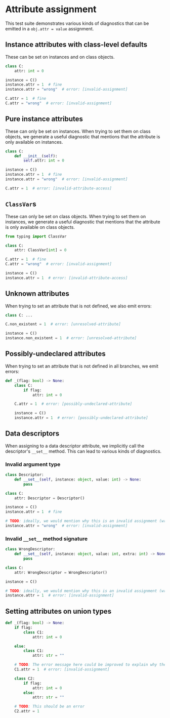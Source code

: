 # Attribute assignment

<!-- snapshot-diagnostics -->

This test suite demonstrates various kinds of diagnostics that can be emitted in a
`obj.attr = value` assignment.

## Instance attributes with class-level defaults

These can be set on instances and on class objects.

```py
class C:
    attr: int = 0

instance = C()
instance.attr = 1  # fine
instance.attr = "wrong"  # error: [invalid-assignment]

C.attr = 1  # fine
C.attr = "wrong"  # error: [invalid-assignment]
```

## Pure instance attributes

These can only be set on instances. When trying to set them on class objects, we generate a useful
diagnostic that mentions that the attribute is only available on instances.

```py
class C:
    def __init__(self):
        self.attr: int = 0

instance = C()
instance.attr = 1  # fine
instance.attr = "wrong"  # error: [invalid-assignment]

C.attr = 1  # error: [invalid-attribute-access]
```

## `ClassVar`s

These can only be set on class objects. When trying to set them on instances, we generate a useful
diagnostic that mentions that the attribute is only available on class objects.

```py
from typing import ClassVar

class C:
    attr: ClassVar[int] = 0

C.attr = 1  # fine
C.attr = "wrong"  # error: [invalid-assignment]

instance = C()
instance.attr = 1  # error: [invalid-attribute-access]
```

## Unknown attributes

When trying to set an attribute that is not defined, we also emit errors:

```py
class C: ...

C.non_existent = 1  # error: [unresolved-attribute]

instance = C()
instance.non_existent = 1  # error: [unresolved-attribute]
```

## Possibly-undeclared attributes

When trying to set an attribute that is not defined in all branches, we emit errors:

```py
def _(flag: bool) -> None:
    class C:
        if flag:
            attr: int = 0

    C.attr = 1  # error: [possibly-undeclared-attribute]

    instance = C()
    instance.attr = 1  # error: [possibly-undeclared-attribute]
```

## Data descriptors

When assigning to a data descriptor attribute, we implicitly call the descriptor's `__set__` method.
This can lead to various kinds of diagnostics.

### Invalid argument type

```py
class Descriptor:
    def __set__(self, instance: object, value: int) -> None:
        pass

class C:
    attr: Descriptor = Descriptor()

instance = C()
instance.attr = 1  # fine

# TODO: ideally, we would mention why this is an invalid assignment (wrong argument type for `value` parameter)
instance.attr = "wrong"  # error: [invalid-assignment]
```

### Invalid `__set__` method signature

```py
class WrongDescriptor:
    def __set__(self, instance: object, value: int, extra: int) -> None:
        pass

class C:
    attr: WrongDescriptor = WrongDescriptor()

instance = C()

# TODO: ideally, we would mention why this is an invalid assignment (wrong number of arguments for `__set__`)
instance.attr = 1  # error: [invalid-assignment]
```

## Setting attributes on union types

```py
def _(flag: bool) -> None:
    if flag:
        class C1:
            attr: int = 0

    else:
        class C1:
            attr: str = ""

    # TODO: The error message here could be improved to explain why the assignment fails.
    C1.attr = 1  # error: [invalid-assignment]

    class C2:
        if flag:
            attr: int = 0
        else:
            attr: str = ""

    # TODO: This should be an error
    C2.attr = 1
```
